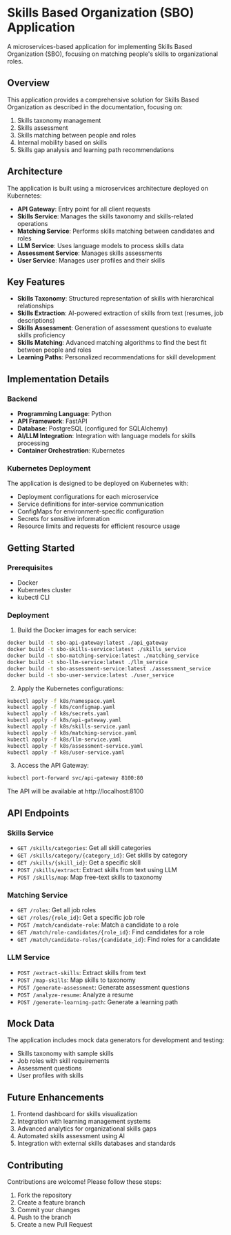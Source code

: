 # Skills Based Organization (SBO) Application

A microservices-based application for implementing Skills Based Organization (SBO), focusing on matching people's skills to organizational roles.

## Overview

This application provides a comprehensive solution for Skills Based Organization as described in the documentation, focusing on:

1. Skills taxonomy management
2. Skills assessment
3. Skills matching between people and roles
4. Internal mobility based on skills
5. Skills gap analysis and learning path recommendations

## Architecture

The application is built using a microservices architecture deployed on Kubernetes:

- **API Gateway**: Entry point for all client requests
- **Skills Service**: Manages the skills taxonomy and skills-related operations
- **Matching Service**: Performs skills matching between candidates and roles
- **LLM Service**: Uses language models to process skills data
- **Assessment Service**: Manages skills assessments
- **User Service**: Manages user profiles and their skills

## Key Features

- **Skills Taxonomy**: Structured representation of skills with hierarchical relationships
- **Skills Extraction**: AI-powered extraction of skills from text (resumes, job descriptions)
- **Skills Assessment**: Generation of assessment questions to evaluate skills proficiency
- **Skills Matching**: Advanced matching algorithms to find the best fit between people and roles
- **Learning Paths**: Personalized recommendations for skill development

## Implementation Details

### Backend

- **Programming Language**: Python
- **API Framework**: FastAPI
- **Database**: PostgreSQL (configured for SQLAlchemy)
- **AI/LLM Integration**: Integration with language models for skills processing
- **Container Orchestration**: Kubernetes

### Kubernetes Deployment

The application is designed to be deployed on Kubernetes with:

- Deployment configurations for each microservice
- Service definitions for inter-service communication
- ConfigMaps for environment-specific configuration
- Secrets for sensitive information
- Resource limits and requests for efficient resource usage

## Getting Started

### Prerequisites

- Docker
- Kubernetes cluster
- kubectl CLI

### Deployment

1. Build the Docker images for each service:

```bash
docker build -t sbo-api-gateway:latest ./api_gateway
docker build -t sbo-skills-service:latest ./skills_service
docker build -t sbo-matching-service:latest ./matching_service
docker build -t sbo-llm-service:latest ./llm_service
docker build -t sbo-assessment-service:latest ./assessment_service
docker build -t sbo-user-service:latest ./user_service
```

2. Apply the Kubernetes configurations:

```bash
kubectl apply -f k8s/namespace.yaml
kubectl apply -f k8s/configmap.yaml
kubectl apply -f k8s/secrets.yaml
kubectl apply -f k8s/api-gateway.yaml
kubectl apply -f k8s/skills-service.yaml
kubectl apply -f k8s/matching-service.yaml
kubectl apply -f k8s/llm-service.yaml
kubectl apply -f k8s/assessment-service.yaml
kubectl apply -f k8s/user-service.yaml
```

3. Access the API Gateway:

```bash
kubectl port-forward svc/api-gateway 8100:80
```

The API will be available at http://localhost:8100

## API Endpoints

### Skills Service

- `GET /skills/categories`: Get all skill categories
- `GET /skills/category/{category_id}`: Get skills by category
- `GET /skills/{skill_id}`: Get a specific skill
- `POST /skills/extract`: Extract skills from text using LLM
- `POST /skills/map`: Map free-text skills to taxonomy

### Matching Service

- `GET /roles`: Get all job roles
- `GET /roles/{role_id}`: Get a specific job role
- `POST /match/candidate-role`: Match a candidate to a role
- `GET /match/role-candidates/{role_id}`: Find candidates for a role
- `GET /match/candidate-roles/{candidate_id}`: Find roles for a candidate

### LLM Service

- `POST /extract-skills`: Extract skills from text
- `POST /map-skills`: Map skills to taxonomy
- `POST /generate-assessment`: Generate assessment questions
- `POST /analyze-resume`: Analyze a resume
- `POST /generate-learning-path`: Generate a learning path

## Mock Data

The application includes mock data generators for development and testing:

- Skills taxonomy with sample skills
- Job roles with skill requirements
- Assessment questions
- User profiles with skills

## Future Enhancements

1. Frontend dashboard for skills visualization
2. Integration with learning management systems
3. Advanced analytics for organizational skills gaps
4. Automated skills assessment using AI
5. Integration with external skills databases and standards

## Contributing

Contributions are welcome! Please follow these steps:

1. Fork the repository
2. Create a feature branch
3. Commit your changes
4. Push to the branch
5. Create a new Pull Request